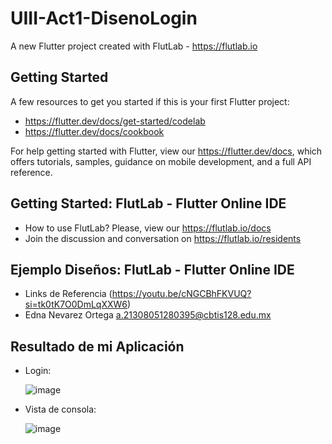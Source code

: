 # UIII-Act1-DisenoLogin

A new Flutter project created with FlutLab - https://flutlab.io

## Getting Started

A few resources to get you started if this is your first Flutter project:

- https://flutter.dev/docs/get-started/codelab
- https://flutter.dev/docs/cookbook

For help getting started with Flutter, view our
https://flutter.dev/docs, which offers tutorials,
samples, guidance on mobile development, and a full API reference.

## Getting Started: FlutLab - Flutter Online IDE

- How to use FlutLab? Please, view our https://flutlab.io/docs
- Join the discussion and conversation on https://flutlab.io/residents

## Ejemplo Diseños: FlutLab - Flutter Online IDE

- Links de Referencia  (https://youtu.be/cNGCBhFKVUQ?si=tk0tK7O0DmLqXXW6)
- Edna Nevarez Ortega a.21308051280395@cbtis128.edu.mx

## Resultado de mi Aplicación

- Login:

  ![image](https://github.com/NevarezOrtegaEdna/UII-Act1-DisenoLogin/assets/143743281/81530a30-c18d-4ce9-9df0-a967352bcb33)

- Vista de consola:

  ![image](https://github.com/NevarezOrtegaEdna/UII-Act1-DisenoLogin/assets/143743281/e7871057-6a2e-44d7-a8ab-4c62fa6e7b95)

